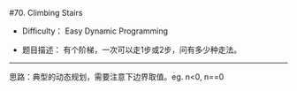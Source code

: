 #70. Climbing Stairs


* Difficulty： Easy Dynamic Programming

* 题目描述： 有个阶梯，一次可以走1步或2步，问有多少种走法。

----

思路：典型的动态规划，需要注意下边界取值。eg. n<0, n==0
